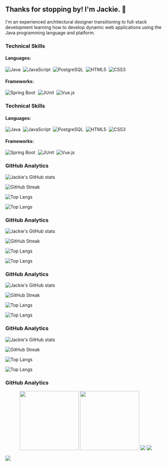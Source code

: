 ## Thanks for stopping by! I'm Jackie. :wave:

I'm an experienced architectural designer transitioning to full-stack development learning how to develop dynamic web applications using the Java programming language and platform.

### Technical Skills

#### Languages:
![Java](https://img.shields.io/static/v1?label=&message=Java&color=007396&logo=Java&logoColor=FFFFFF)&nbsp;
![JavaScript](https://img.shields.io/static/v1?label=&message=JavaScript&color=F7DF1E&logo=JavaScript&logoColor=000000)&nbsp;
![PostgreSQL](https://img.shields.io/static/v1?label=&message=PostgreSQL&color=4169E1&logo=PostgreSQL&logoColor=FFFFFF)&nbsp;
![HTML5](https://img.shields.io/static/v1?label=&message=HTML5&color=E34F26&logo=HTML5&logoColor=FFFFFF)&nbsp;
![CSS3](https://img.shields.io/static/v1?label=&message=CSS3&color=1572B6&logo=CSS3&logoColor=FFFFFF)

#### Frameworks:
![Spring Boot](https://img.shields.io/static/v1?label=&message=Spring+Boot&color=6DB33F&logo=Spring+Boot&logoColor=FFFFFF)&nbsp;
![JUnit](https://img.shields.io/static/v1?label=&message=JUnit&color=25A162&logo=JUnit5&logoColor=FFFFFF)&nbsp;
![Vue.js](https://img.shields.io/static/v1?label=&message=Vue.js&color=4FC08D&logo=Vue.js&logoColor=FFFFFF)

### Technical Skills

#### Languages:
![Java](https://img.shields.io/static/v1?label=&message=Java&color=007396&style=for-the-badge&logo=Java&logoColor=FFFFFF)&nbsp;
![JavaScript](https://img.shields.io/static/v1?label=&message=JavaScript&color=F7DF1E&style=for-the-badge&logo=JavaScript&logoColor=000000)&nbsp;
![PostgreSQL](https://img.shields.io/static/v1?label=&message=PostgreSQL&color=4169E1&style=for-the-badge&logo=PostgreSQL&logoColor=FFFFFF)&nbsp;
![HTML5](https://img.shields.io/static/v1?label=&message=HTML5&color=E34F26&style=for-the-badge&logo=HTML5&logoColor=FFFFFF)&nbsp;
![CSS3](https://img.shields.io/static/v1?label=&message=CSS3&color=1572B6&style=for-the-badge&logo=CSS3&logoColor=FFFFFF)

#### Frameworks:
![Spring Boot](https://img.shields.io/static/v1?label=&message=Spring+Boot&color=6DB33F&style=for-the-badge&logo=Spring+Boot&logoColor=FFFFFF)&nbsp;
![JUnit](https://img.shields.io/static/v1?label=&message=JUnit&color=25A162&style=for-the-badge&logo=JUnit5&logoColor=FFFFFF)&nbsp;
![Vue.js](https://img.shields.io/static/v1?label=&message=Vue.js&color=4FC08D&style=for-the-badge&logo=Vue.js&logoColor=FFFFFF)

### GitHub Analytics
![Jackie's GitHub stats](https://github-readme-stats.vercel.app/api?username=YuJ94&show_icons=true&custom_title=My%20GitHub%20Stats&theme=algolia)

![GitHub Streak](https://github-readme-streak-stats.herokuapp.com/?user=YuJ94&theme=algolia)

![Top Langs](https://github-readme-stats.vercel.app/api/top-langs/?username=YuJ94&theme=algolia)

![Top Langs](https://github-readme-stats.vercel.app/api/top-langs/?username=YuJ94&layout=compact&theme=algolia)


### GitHub Analytics
![Jackie's GitHub stats](https://github-readme-stats.vercel.app/api?username=YuJ94&show_icons=true&custom_title=My%20GitHub%20Stats&theme=prussian)

![GitHub Streak](https://github-readme-streak-stats.herokuapp.com/?user=YuJ94&theme=prussian)

![Top Langs](https://github-readme-stats.vercel.app/api/top-langs/?username=YuJ94&theme=prussian)

![Top Langs](https://github-readme-stats.vercel.app/api/top-langs/?username=YuJ94&layout=compact&theme=prussian)


### GitHub Analytics
![Jackie's GitHub stats](https://github-readme-stats.vercel.app/api?username=YuJ94&show_icons=true&custom_title=My%20GitHub%20Stats&theme=city_lights)

![GitHub Streak](https://github-readme-streak-stats.herokuapp.com/?user=YuJ94&theme=city-lights)

![Top Langs](https://github-readme-stats.vercel.app/api/top-langs/?username=YuJ94&theme=city_lights)

![Top Langs](https://github-readme-stats.vercel.app/api/top-langs/?username=YuJ94&layout=compact&theme=city_lights)


### GitHub Analytics
![Jackie's GitHub stats](https://github-readme-stats.vercel.app/api?username=YuJ94&show_icons=true&custom_title=My%20GitHub%20Stats&theme=react)

![GitHub Streak](https://github-readme-streak-stats.herokuapp.com/?user=YuJ94&theme=react)

![Top Langs](https://github-readme-stats.vercel.app/api/top-langs/?username=YuJ94&theme=react)

![Top Langs](https://github-readme-stats.vercel.app/api/top-langs/?username=YuJ94&layout=compact&theme=react)


### GitHub Analytics
<p align="center">
  <img height= "185" src="https://github-readme-stats.vercel.app/api?username=YuJ94&show_icons=true&custom_title=My%20GitHub%20Stats&theme=react&hide_border=true">
  <img height= "185" src="https://github-readme-streak-stats.herokuapp.com/?user=YuJ94&theme=react&hide_border=true">
  <img src="https://github-readme-stats.vercel.app/api/top-langs/?username=YuJ94&theme=react&hide_border=true">
  <img src="https://github-readme-stats.vercel.app/api/top-langs/?username=YuJ94&layout=compact&theme=react&hide_border=true">
</p>


<img src="https://komarev.com/ghpvc/?username=YuJ94">
